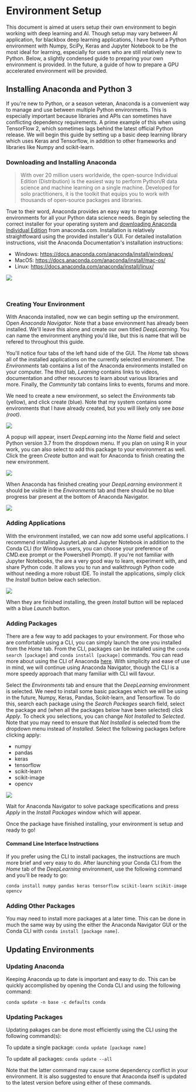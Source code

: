 # Environment Setup

This document is aimed at users setup their own environment to begin working with deep learning and AI. Though setup may vary between AI application, for blackbox deep learning applications, I have found a Python environment with Numpy, SciPy, Keras and Jupyter Notebook to be the most ideal for learning, especially for users who are still relatively new to Python. Below, a slightly condensed guide to preparing your own environment is provided. In the future, a guide of how to prepare a GPU accelerated environment will be provided.

## Installing Anaconda and Python 3

If you're new to Python, or a season veteran, Anaconda is a convenient way to manage and use between multiple Python environments. This is especially important because libraries and APIs can sometimes have conflicting dependency requirements. A prime example of this when using TensorFlow 2, which sometimes lags behind the latest official Python release. We will begin this guide by setting up a basic deep learning library which uses Keras and Tensorflow, in addition to other frameworks and libraries like Numpy and scikit-learn.

### Downloading and Installing Anaconda

> With over 20 million users worldwide, the open-source Individual Edition (Distribution) is the easiest way to perform Python/R data science and  machine learning on a single machine. Developed for solo practitioners,  it is the toolkit that equips you to work with thousands of open-source  packages and libraries.

True to their word, Anaconda provides an easy way to manage environments for all your Python data science needs. Begin by selecting the correct installer for your operating system and [downloading Anaconda Individual Edition](https://www.anaconda.com/products/individual) from anaconda.com. Installation is relatively straightfoward using the provided installer's GUI. For detailed installation instructions, visit the Anaconda Documentation's installation instructions:

- Windows: https://docs.anaconda.com/anaconda/install/windows/
- MacOS: https://docs.anaconda.com/anaconda/install/mac-os/
- Linux: https://docs.anaconda.com/anaconda/install/linux/

![](https://raw.githubusercontent.com/SBriguglio/DLTMIS/main/Images/Screenshot%202020-11-26%20185758.png?token=ANH3756UCKW7O2P34UXM35K7YBA3E)

<br />

### Creating Your Environment

With Anaconda installed, now we can begin setting up the environment. Open *Anaconda Navigator*. Note that a base environment has already been installed. We'll leave this alone and create our own titled *DeepLearning.* You can name the environment anything you'd like, but this is name that will be refered to throughout this guide. 

You'll notice four tabs of the left hand side of the GUI. The *Home* tab shows all of the installed applications on the currently selected environment. The *Environments* tab contains a list of the Anaconda environments installed on your computer. The third tab, *Learning* contains links to videos, documentation and other resources to learn about various libraries and more. Finally, the *Community* tab contains links to events, forums and more. 

We need to create a new environment, so select the *Environments* tab (yellow), and click create (blue). Note that my system contains some environments that I have already created, but you will likely only see *base (root)*.

![](https://raw.githubusercontent.com/SBriguglio/DLTMIS/main/Images/Screenshot%202020-11-26%20191401.png?token=ANH3754EWJEGO7H63HIQVYK7YBCWI)

A popup will appear, insert *DeepLearning* into the *Name* field and select Python version 3.7 from the dropdown menu. If you plan on using R in your work, you can also select to add this package to your environment as well. Click the green *Create* button and wait for Anaconda to finish creating the new environment.

![](https://raw.githubusercontent.com/SBriguglio/DLTMIS/main/Images/Screenshot%202020-11-26%20192030.png?token=ANH375ZWMBSWNRAFQ473X627YBDKW)

When Anaconda has finished creating your *DeepLearning* environment it should be visible in the *Environments* tab and there should be no blue progress bar present at the bottom of Anaconda Navigator.

![](https://raw.githubusercontent.com/SBriguglio/DLTMIS/main/Images/Screenshot%202020-11-26%20192805.png?token=ANH375YLB6GSV7SRX2HOGZC7YBFEM)

### Adding Applications

With the environment installed, we can now add some useful applications. I recommend installing JupyterLab and Jupyter Notebook in addition to the Conda CLI (for Windows users, you can choose your preference of CMD.exe prompt or the Powershell Prompt). If you're not familiar with Jupyter Notebooks, the are a very good way to learn, experiment with, and share Python code. It allows you to run and walkthrough Python code without needing a more robust IDE. To install the applications, simply click the *Install* button below each selection.

![](https://raw.githubusercontent.com/SBriguglio/DLTMIS/main/Images/Screenshot%202020-11-26%20192924.png?token=ANH3757GZS7URN6G4Y7OXZ27YBFE4)

When they are finished installing, the green *Install* button will be replaced with a blue *Launch* button. 

### Adding Packages

There are a few way to add packages to your environment. For those who are comfortable using a CLI, you can simply launch the one you installed from the *Home* tab. From the CLI, packages can be installed using the `conda search [package]` and `conda install [package]` commands. You can read more about using the CLI of Anaconda [here](https://docs.conda.io/projects/conda/en/latest/user-guide/tasks/manage-pkgs.html). With simplicity and ease of use in mind, we will continue using Anaconda Navigator, though the CLI is a more speedy approach that many familiar with CLI will favour.

Select the *Environments* tab and ensure that the *DeepLearning* environment is selected. We need to install some basic packages which we will be using in the future, Numpy, Keras, Pandas, Scikit-learn, and Tensorflow. To do this, search each package using the *Search Packages* search field, select the package and (when all the packages below have been selected) click *Apply*. To check you selections, you can change *Not Installed* to *Selected*. Note that you may need to ensure that *Not Installed* is selected from the dropdown menu instead of *Installed*. Select the following packages before clicking apply:

- numpy
- pandas
- keras
- tensorflow
- scikit-learn
- scikit-image
- opencv

![](https://raw.githubusercontent.com/SBriguglio/DLTMIS/main/Images/Screenshot%202020-11-26%20200703.png?token=ANH3755GZJVJKWWCHG5JNDK7YBIZK)

Wait for Anaconda Navigator to solve package specifications and press *Apply* in the *Install Packages* window which will appear.

Once the package have finished installing, your environment is setup and ready to go!

#### Command Line Interface Instructions

If you prefer using the CLI to install packages, the instructions are much more brief and very easy to do. After launching your Conda CLI from the *Home* tab of the *DeepLearning* environment, use the following command and you'll be ready to go:

`conda install numpy pandas keras tensorflow scikit-learn scikit-image opencv`

### Adding Other Packages

You may need to install more packages at a later time. This can be done in much the same way by using the either the Anaconda Navigator GUI or the Conda CLI with `conda install [package name]`.

## Updating Environments

### Updating Anaconda

Keeping Anaconda up to date is important and easy to do. This can be quickly accomplished by opening the Conda CLI and using the following command:

`conda update -n base -c defaults conda`

### Updating Packages

Updating pakages can be done most efficiently using the CLI using the following command(s):

To update a single package: `conda update [package name]`

To update all packages: `conda update --all`

Note that the latter command may cause some dependency conflict in your environment. It is also suggested to ensure that Anaconda itself is updated to the latest version before using either of these commands.